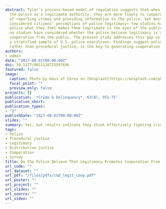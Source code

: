 ```yaml
---
abstract: Tyler’s process-based model of regulation suggests that when citizens perceive
  the police as a legitimate authority, they are more likely to cooperate in the form
  of reporting crimes and providing information to the police. Yet most studies have
  considered citizens’ perceptions of police legitimacy— few studies have asked the
  police what they feel makes them legitimate in the eyes of the public. Likewise,
  no studies have considered whether the police believe legitimacy is associated with
  cooperation from the public. The present study addresses this gap using data from
  a stratified sample of U.S. police executives. Findings suggest police believe performance,
  rather than procedural justice, is the key to generating cooperation from the public.
authors:
- admin
date: "2017-08-01T00:00:00Z"
doi: 10.1177/0011128715597696
featured: false
image:
  caption: Photo by Haus of Zeros on [Unsplash](https://unsplash.com/photos/3ccwmKu4_Zw)
  focal_point: ""
  preview_only: false
projects: []
publication: '*Crime & Delinquency*, 63(8), 951-75'
publication_short: 
publication_types:
- "2"
publishDate: "2017-08-01T00:00:00Z"
slides: ""
summary: Yes, but results indicate they think effectively fighting crime is more important.
tags:
- Police
- Procedural justice
- Legitimacy
- Distributive justice
- Cooperation
- Survey
title: Do the Police Believe That Legitimacy Promotes Cooperation From the Public?
url_code: ""
url_dataset: ""
url_pdf: "/files/pdfs/c&d_legit_coop.pdf"
url_poster: ""
url_project: ""
url_slides: ""
url_source: ""
url_video: ""
---
```


